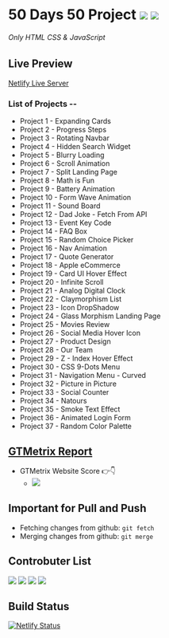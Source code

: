 # 50 Days 50 Project ![](https://img.shields.io/badge/Server-Running-brightgreen) ![](https://img.shields.io/badge/Build-Passed-brightgreen)

###### Only HTML CSS & JavaScript

## Live Preview

[Netlify Live Server](https://akash07105.netlify.app)

### List of Projects --

- Project 1 - Expanding Cards
- Project 2 - Progress Steps
- Project 3 - Rotating Navbar
- Project 4 - Hidden Search Widget
- Project 5 - Blurry Loading
- Project 6 - Scroll Animation
- Project 7 - Split Landing Page
- Project 8 - Math is Fun
- Project 9 - Battery Animation
- Project 10 - Form Wave Animation
- Project 11 - Sound Board
- Project 12 - Dad Joke - Fetch From API
- Project 13 - Event Key Code
- Project 14 - FAQ Box
- Project 15 - Random Choice Picker
- Project 16 - Nav Animation
- Project 17 - Quote Generator
- Project 18 - Apple eCommerce
- Project 19 - Card UI Hover Effect
- Project 20 - Infinite Scroll
- Project 21 - Analog Digital Clock
- Project 22 - Claymorphism List
- Project 23 - Icon DropShadow
- Project 24 - Glass Morphism Landing Page
- Project 25 - Movies Review
- Project 26 - Social Media Hover Icon
- Project 27 - Product Design
- Project 28 - Our Team
- Project 29 - Z - Index Hover Effect
- Project 30 - CSS 9-Dots Menu
- Project 31 - Navigation Menu - Curved
- Project 32 - Picture in Picture
- Project 33 - Social Counter
- Project 34 - Natours
- Project 35 - Smoke Text Effect
- Project 36 - Animated Login Form
- Project 37 - Random Color Palette

## [GTMetrix Report](https://gtmetrix.com/)

- GTMetrix Website Score 👉👇
  - <img src="Report.png">

## Important for Pull and Push

- Fetching changes from github: `git fetch`
- Merging changes from github: `git merge`

## Controbuter List

![](https://img.shields.io/badge/Co--author-akash07105-blueviolet) ![](https://img.shields.io/badge/Co--author-mrmezan0-blueviolet) ![](https://img.shields.io/badge/Co--author-mrmezan1998-blueviolet) ![](https://img.shields.io/badge/Co--author-ImgBotApp-blueviolet)

## Build Status
[![Netlify Status](https://api.netlify.com/api/v1/badges/b7b0e795-9604-411d-bc25-64ef58a22667/deploy-status)](https://app.netlify.com/sites/akash07105/deploys)

